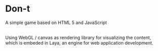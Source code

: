 # Don-t
A simple game based on HTML 5 and JavaScript</br></br>

Using WebGL / canvas as rendering library for visualizing the content, 
which is embeded in Laya, an engine for web application development.</br></br>